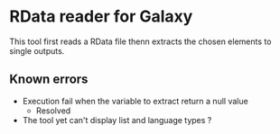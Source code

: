 # RData reader for Galaxy
This tool first reads a RData file thenn extracts the chosen elements to single outputs.

## Known errors
* Execution fail when the variable to extract return a null value
	* Resolved
* The tool yet can't display list and language types ?
